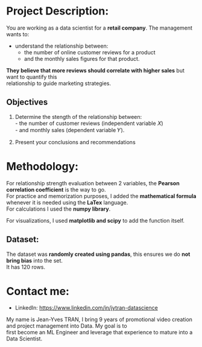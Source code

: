 # Project Description: 
You are working as a data scientist for a **retail company**. The management wants to: 
*   understand the relationship between:
    - the number of online customer reviews for a product
    - and the monthly sales figures for that product.

**They believe that more reviews should correlate with higher sales** but want to quantify this  
relationship to guide marketing strategies.  

## Objectives  
1.   Determine the stength of the relationship between:  
    - the number of customer reviews (independent variable 𝑋)  
    - and monthly sales (dependent variable 𝑌).
     
3.   Present your conclusions and recommendations

# Methodology:
For relationship strength evaluation between 2 variables, the **Pearson correlation coefficient** is the way to go.  
For practice and memorization purposes, I added the **mathematical formula** whenever it is needed using the **LaTex** language.  
For calculations I used the **numpy library**.

For visualizations, I used **matplotlib and scipy** to add the function itself.

## Dataset:  
The dataset was **randomly created using pandas**, this ensures we do **not bring bias** into the set.  
It has 120 rows. 

# Contact me:
*   LinkedIn: https://www.linkedin.com/in/jytran-datascience

My name is Jean-Yves TRAN, I bring 9 years of promotional video creation and project management into Data. My goal is to  
first become an ML Engineer and leverage that experience to mature into a Data Scientist.
